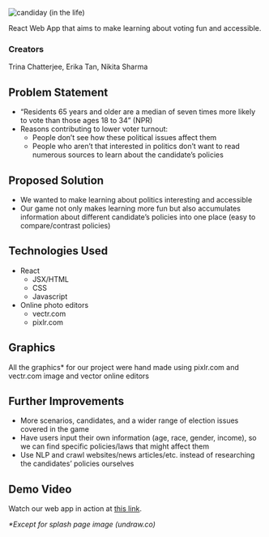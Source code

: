 ![candiday (in the life)](https://raw.githubusercontent.com/nsharma1231/wicshacks2020/master/logo.png)

React Web App that aims to make learning about voting fun and accessible.

### Creators
Trina Chatterjee, Erika Tan, Nikita Sharma

## Problem Statement
- “Residents 65 years and older are a median of seven times more likely to vote than those ages 18 to 34” (NPR)
- Reasons contributing to lower voter turnout:
  - People don’t see how these political issues affect them
  - People who aren’t that interested in politics don’t want to read numerous sources to learn about the candidate’s policies

## Proposed Solution
- We wanted to make learning about politics interesting and accessible
- Our game not only makes learning more fun but also accumulates information about different candidate’s policies into one place (easy to compare/contrast policies)

## Technologies Used
- React 
  - JSX/HTML
  - CSS
  - Javascript
- Online photo editors
  - vectr.com
  - pixlr.com
 
 ## Graphics
 All the graphics* for our project were hand made using pixlr.com and vectr.com image and vector online editors

## Further Improvements
- More scenarios, candidates, and a wider range of election issues covered in the game
- Have users input their own information (age, race, gender, income), so we can find specific policies/laws that might affect them
- Use NLP and crawl websites/news articles/etc. instead of researching the candidates’ policies ourselves

## Demo Video
Watch our web app in action at [this link](https://www.youtube.com/watch?v=RQNRS3aqXvg).


_*Except for splash page image (undraw.co)_
